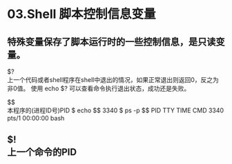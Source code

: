 # 03.Shell 脚本控制信息变量

特殊变量保存了脚本运行时的一些控制信息，是只读变量。
---------------------------------------------------------------------------------------------------
$?     
上一个代码或者shell程序在shell中退出的情况，如果正常退出则返回0，反之为非0值。
使用  echo $?  可以查看命令执行退出状态，成功还是失败。 

$$     
本程序的(进程ID号)PID
$ echo $$
3340
$ ps -p $$
  PID TTY          TIME CMD
 3340 pts/1    00:00:00 bash

$!     
上一个命令的PID
---------------------------------------------------------------------------------------------------
